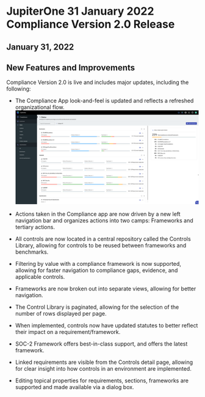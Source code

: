 # JupiterOne 31 January 2022 Compliance Version 2.0 Release
## January 31, 2022

## New Features and Improvements
Compliance Version 2.0 is live and includes major updates, including the following:

- The Compliance App look-and-feel is updated and reflects a refreshed organizational flow.
![](../assets/comv2.png)
 
- Actions taken in the Compliance app are now driven by a new left navigation bar and organizes actions into two camps: Frameworks and tertiary actions.

- All controls are now located in a central repository called the Controls Library, allowing for controls to be reused between frameworks and benchmarks. 

- Filtering by value with a compliance framework is now supported, allowing for faster navigation to compliance gaps, evidence, and applicable controls. 

- Frameworks are now broken out into separate views, allowing for better navigation. 

- The Control Library is paginated, allowing for the selection of the number of rows displayed per page.

- When implemented, controls now have updated statutes to better reflect their impact on a requirement/framework.

- SOC-2 Framework offers best-in-class support, and offers the latest framework.

- Linked requirements are visible from the Controls detail page, allowing for clear insight into how controls in an environment are implemented. 

- Editing topical properties for requirements, sections, frameworks are supported and made available via a dialog box. 
